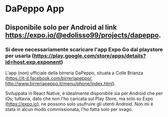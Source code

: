 # DaPeppo App

## Disponibile solo per Android al link https://expo.io/@edolisso99/projects/dapeppo.
### Si deve necessariamente scaricare l'app Expo Go dal playstore per usarla (https://play.google.com/store/apps/details?id=host.exp.exponent)

L'app (non) ufficiale della birreria DaPeppo, situata a Colle Brianza (https://it-it.facebook.com/birreriapeppo/, http://www.birreriapeppo.it/menu/phone/index.html).

Sviluppata in React Native, è idealmente disponibile sia per Android che per iOs; tuttavia, dato che non l'ho caricata sul Play Store, ma solo su Expo (https://expo.io), ne possono solo usufruire gli utenti Android.
Non mi è stata in alcun modo commissionata, l'ho fatta solo per svago.
